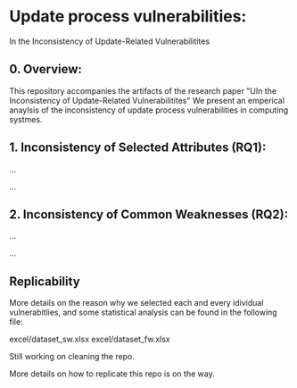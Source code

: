 # Update process vulnerabilities:

In the Inconsistency of Update-Related Vulnerabilitites


## 0. Overview:
This repository accompanies the artifacts of the research paper "UIn the Inconsistency of Update-Related Vulnerabilitites"
We present an emperical anaylsis of the inconsistency of  update process vulnerabilities in computing systmes.
## 1. Inconsistency of Selected Attributes (RQ1):
...
 
...

## 2. Inconsistency of Common Weaknesses (RQ2):
...
 
...



## Replicability

More details on the reason why we selected each and every idividual vulnerabitlies, and some statistical analysis can be found in the following file:


excel/dataset_sw.xlsx
excel/dataset_fw.xlsx


Still working on cleaning the repo.

More details on how to replicate this repo is on the way.
